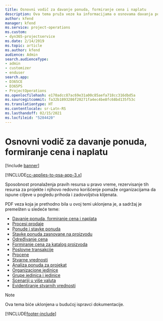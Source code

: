 ```yaml
---
title: Osnovni vodič za davanje ponuda, formiranje cena i naplatu
description: Ova tema pruža veze ka informacijama o osnovama davanja ponuda, formiranja cena i naplate u aplikaciji Project Service Automation.
author: kfend
manager: kfend
ms.service: project-operations
ms.custom:
- dyn365-projectservice
ms.date: 2/14/2019
ms.topic: article
ms.author: kfend
audience: Admin
search.audienceType:
- admin
- customizer
- enduser
search.app:
- D365CE
- D365PS
- ProjectOperations
ms.openlocfilehash: e170adcc87ac69e31a00c85aefa718cc316dbd5a
ms.sourcegitcommit: fa32b1893286f20271fa4ec4be8fc68bd135f53c
ms.translationtype: HT
ms.contentlocale: sr-Latn-RS
ms.lasthandoff: 02/15/2021
ms.locfileid: "5284420"
---
```

# <a name="basic-guide-to-quoting-pricing-and-billing"></a>Osnovni vodič za davanje ponuda, formiranje cena i naplatu

[!include [banner](../../includes/psa-now-project-operations.md)]

[!INCLUDE[cc-applies-to-psa-app-3.x](../../includes/cc-applies-to-psa-app-3x.md)]

Sposobnost pronalaženja pravih resursa u pravo vreme, rezervisanje tih resursa za projekte i njihovo redovno korišćenje pomaže organizacijama da ispune ciljeve u pogledu prihoda i zadovoljstva klijenata. 

PDF veza koja je prethodno bila u ovoj temi uklonjena je, a sadržaj je premešten u sledeće teme:

- [Davanje ponuda, formiranje cena i naplata](../quote-bill-price.md)
- [Procesi prodaje](../basic-sales-process.md)
- [Ponude i stavke ponuda](../basic-quote-lines.md)
- [Stavke ponuda zasnovane na proizvodu](../product-based-quote-lines.md)
- [Određivanje cena](../basic-pricing.md)
- [Formiranje cena za katalog proizvoda](../product-catalog-pricing.md)
- [Poslovne transakcije](../basic-business-transactions.md)
- [Procene](../estimates.md)
- [Stvarne vrednosti](../actuals.md)
- [Analiza ponuda za projekat](../basic-analyzing-quotes.md)
- [Organizacione jedinice](../advanced-organizational.md)
- [Grupe jedinica i jedinice](../advanced-units.md)
- [Scenariji u više valuta](../advanced-currency.md)
- [Evidentiranje stvarnih vrednosti](../advanced-actuals.md)

> [!NOTE]
> Ova tema biće uklonjena u budućoj ispravci dokumentacije. 


[!INCLUDE[footer-include](../../includes/footer-banner.md)]